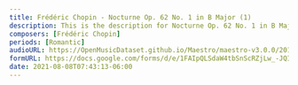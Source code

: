```yaml
---
title: Frédéric Chopin - Nocturne Op. 62 No. 1 in B Major (1)
description: This is the description for Nocturne Op. 62 No. 1 in B Major by Frédéric Chopin
composers: [Frédéric Chopin]
periods: [Romantic]
audioURL: https://OpenMusicDataset.github.io/Maestro/maestro-v3.0.0/2017/MIDI-Unprocessed_072_PIANO072_MID--AUDIO-split_07-08-17_Piano-e_1-06_wav--3.midi
formURL: https://docs.google.com/forms/d/e/1FAIpQLSdaW4tbSnScRZjLw_-JQIEYEmmklt-0v8_Sihfkcv2PpoczCA/viewform
date: 2021-08-08T07:43:13-06:00
---
```

